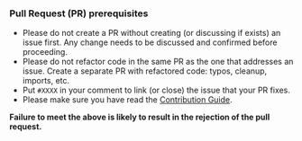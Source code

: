 ### Pull Request (PR) prerequisites

- Please do not create a PR without creating (or discussing if exists) an issue first. Any change needs to be discussed and confirmed before proceeding.
- Please do not refactor code in the same PR as the one that addresses an issue. Create a separate PR with refactored code: typos, cleanup, imports, etc.
- Put `#XXXX` in your comment to link (or close) the issue that your PR fixes.
- Please make sure you have read the [Contribution Guide](https://github.com/AlmasB/FXGL/blob/master/CONTRIBUTING.md).

**Failure to meet the above is likely to result in the rejection of the pull request.**


